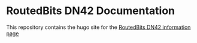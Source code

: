 # RoutedBits DN42 Documentation

This repository contains the hugo site for the [RoutedBits
DN42 information page](https://dn42.routedbits.com)
